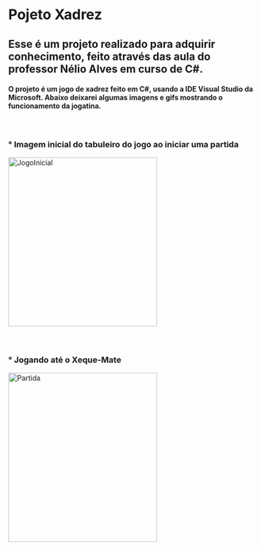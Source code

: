 # Pojeto Xadrez
## Esse é um projeto realizado para adquirir conhecimento, feito através das aula do professor Nélio Alves em curso de C#. 

#### O projeto é um jogo de xadrez feito em C#, usando a IDE Visual Studio da Microsoft. Abaixo deixarei algumas imagens e gifs mostrando o funcionamento da jogatina.

<div style="display: inline_block"><br>
  <div>
    <h3> ° Imagem inicial do tabuleiro do jogo ao iniciar uma partida</h3>
    <img align="center" alt="JogoInicial" height="340" width="300" src="https://cdn.discordapp.com/attachments/758866002968182795/925547231040401418/JogoInicial.png">
  </div>
    <br></br>
  <div>
    <h3> ° Jogando até o Xeque-Mate</h3>
    <img align="center" alt="Partida" height="340" width="300" src="https://cdn.discordapp.com/attachments/758866002968182795/925549792040480908/Ganhando_o_jogo.gif">
  </div>
  
   
</div>
